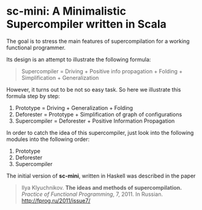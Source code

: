 # sc-mini: A Minimalistic Supercompiler written in Scala

The goal is to stress the main features of supercompilation for a working 
functional programmer.

Its design is an attempt to illustrate the following formula:

> Supercompiler = Driving + Positive info propagation +
> Folding + Simplification + Generalization

However, it turns out to be not so easy task. So here we illustrate this 
formula step by step:

1. Prototype = Driving + Generalization + Folding
2. Deforester = Prototype + Simplification of graph of configurations
3. Supercompiler = Deforester + Positive Information Propagation

In order to catch the idea of this supercompiler, just look into the following 
modules into the following order:

1. Prototype
2. Deforester
3. Supercompiler

The initial version of **sc-mini**, written in Haskell was described in the 
paper

> Ilya Klyuchnikov. **The ideas and methods of supercompilation.**
> _Practice of Functional Programming_, 7, 2011. In Russian.
> <http://fprog.ru/2011/issue7/>
